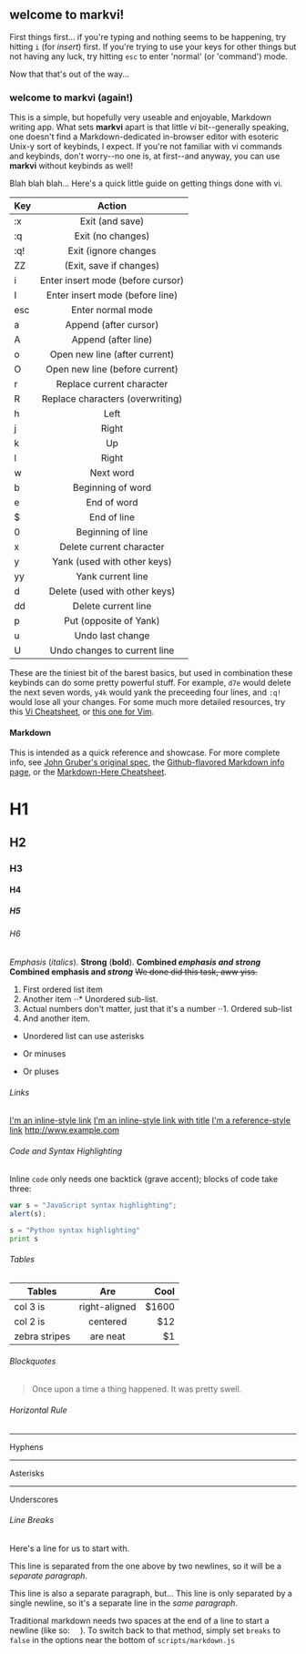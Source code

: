 ## welcome to markvi!

First things first... if you're typing and nothing seems to be happening, try hitting `i` (for _insert_) first. If you're trying to use your keys for other things but not having any luck, try hitting `esc` to enter 'normal' (or 'command') mode.

Now that that's out of the way...

### welcome to markvi (again!)

This is a simple, but hopefully very useable and enjoyable, Markdown writing app. What sets **markvi** apart is that little _vi_ bit--generally speaking, one doesn't find a Markdown-dedicated in-browser editor with esoteric Unix-y sort of keybinds, I expect. If you're not familiar with vi commands and keybinds, don't worry--no one is, at first--and anyway, you can use **markvi** without keybinds as well!

Blah blah blah... Here's a quick little guide on getting things done with vi.

| Key           | Action
| ------------- |:-------------:|
| :x | Exit (and save) |
| :q | Exit (no changes) |
| :q! | Exit (ignore changes |
| ZZ | (Exit, save if changes) |
| i | Enter insert mode (before cursor) |
| I | Enter insert mode (before line) |
| esc | Enter normal mode |
| a | Append (after cursor) |
| A | Append (after line) |
| o | Open new line (after current) |
| O | Open new line (before current) |
| r | Replace current character |
| R | Replace characters (overwriting) |
| h | Left |
| j | Right |
| k | Up |
| l | Right |
| w | Next word |
| b | Beginning of word |
| e | End of word |
| $ | End of line |
| 0 | Beginning of line |
| x | Delete current character |
| y | Yank (used with other keys) |
| yy | Yank current line |
| d | Delete (used with other keys) |
| dd | Delete current line |
| p | Put (opposite of Yank) |
| u | Undo last change |
| U | Undo changes to current line |

These are the tiniest bit of the barest basics, but used in combination these keybinds can do some pretty powerful stuff. For example, `d7e` would delete the next seven words, `y4k` would yank the preceeding four lines, and `:q!` would lose all your changes. For some much more detailed resources, try this [Vi Cheatsheet](http://www.lagmonster.org/docs/vi.html), or [this one for Vim](http://vim.rtorr.com/).


#### Markdown


This is intended as a quick reference and showcase. For more complete info, see [John Gruber's original spec](http://daringfireball.net/projects/markdown/), the [Github-flavored Markdown info page](http://github.github.com/github-flavored-markdown/), or the [Markdown-Here Cheatsheet](https://github.com/adam-p/markdown-here/wiki/Markdown-Cheatsheet).


# H1
## H2
### H3
#### H4
##### H5
###### H6

_Emphasis_ (*italics*).
__Strong__ (**bold**).
**Combined _emphasis and strong_**
__Combined emphasis and *strong*__
~~We done did this task, aww yiss.~~

1. First ordered list item
2. Another item
⋅⋅* Unordered sub-list.
1. Actual numbers don't matter, just that it's a number
⋅⋅1. Ordered sub-list
4. And another item.

* Unordered list can use asterisks
- Or minuses
+ Or pluses


###### Links

[I'm an inline-style link](https://www.google.com)
[I'm an inline-style link with title](https://www.google.com "Google's Homepage")
[I'm a reference-style link][Arbitrary case-insensitive reference text]
<http://www.example.com>

[arbitrary case-insensitive reference text]: https://www.mozilla.org

###### Code and Syntax Highlighting

Inline `code` only needs one backtick (grave accent); blocks of code take three:

```javascript
var s = "JavaScript syntax highlighting";
alert(s);
```

```python
s = "Python syntax highlighting"
print s
```

###### Tables

| Tables        | Are           | Cool  |
| ------------- |:-------------:| -----:|
| col 3 is      | right-aligned | $1600 |
| col 2 is      | centered      |   $12 |
| zebra stripes | are neat      |    $1 |

###### Blockquotes

> Once upon a time a thing happened.
> It was pretty swell.

###### Horizontal Rule

---

Hyphens

***

Asterisks

___

Underscores


###### Line Breaks

Here's a line for us to start with.

This line is separated from the one above by two newlines, so it will be a *separate paragraph*.

This line is also a separate paragraph, but...
This line is only separated by a single newline, so it's a separate line in the *same paragraph*.

Traditional markdown needs two spaces at the end of a line to start a newline (like so: `  `).
To switch back to that method, simply set `breaks` to `false` in the options near the bottom of `scripts/markdown.js`
